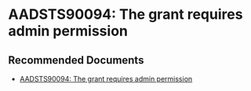   <properties
	pageTitle="error - aadsts90094"
	description="error - aadsts90094"
	service="microsoft.PowerBIDedicated"
	resource="capacities"
	authors="pjfreitas"
	ms.author="pfreitas"	
	displayOrder="580"
	selfHelpType="generic"
	supportTopicIds="32628099"
	productPesIds="16334"
	cloudEnvironments="public, MoonCake, fairfax, usnat, ussec" 
	articleId="046a16f4-857a-727c-fa18-987003aad827"
	ownershipId="PowerBI_PowerBI"
/>

# AADSTS90094: The grant requires admin permission

## **Recommended Documents**

* [AADSTS90094: The grant requires admin permission](https://docs.microsoft.com/power-bi/developer/embedded-troubleshoot#aadsts90094-the-grant-requires-admin-permission)
